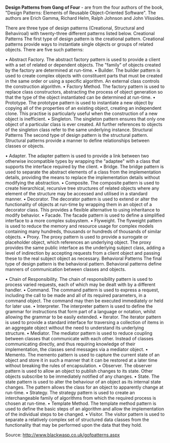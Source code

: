 **Design Patterns from Gang of Four** - are from the four authors of the book, "Design Patterns: Elements of Reusable Object-Oriented Software". The authors are Erich Gamma, Richard Helm, Ralph Johnson and John Vlissides.

There are three type of design patterns (Creational, Structural and Behaviroal) with twenty-three different patterns listed below. 
Creational Patterns
The first type of design pattern is the creational pattern. Creational patterns provide ways to instantiate single objects or groups of related objects. There are five such patterns:

•	Abstract Factory. The abstract factory pattern is used to provide a client with a set of related or dependent objects. The "family" of objects created by the factory are determined at run-time.
•	Builder. The builder pattern is used to create complex objects with constituent parts that must be created in the same order or using a specific algorithm. An external class controls the construction algorithm.
•	Factory Method. The factory pattern is used to replace class constructors, abstracting the process of object generation so that the type of the object instantiated can be determined at run-time.
•	Prototype. The prototype pattern is used to instantiate a new object by copying all of the properties of an existing object, creating an independent clone. This practise is particularly useful when the construction of a new object is inefficient.
•	Singleton. The singleton pattern ensures that only one object of a particular class is ever created. All further references to objects of the singleton class refer to the same underlying instance.
Structural Patterns
The second type of design pattern is the structural pattern. Structural patterns provide a manner to define relationships between classes or objects.

•	Adapter. The adapter pattern is used to provide a link between two otherwise incompatible types by wrapping the "adaptee" with a class that supports the interface required by the client.
•	Bridge. The bridge pattern is used to separate the abstract elements of a class from the implementation details, providing the means to replace the implementation details without modifying the abstraction.
•	Composite. The composite pattern is used to create hierarchical, recursive tree structures of related objects where any element of the structure may be accessed and utilised in a standard manner.
•	Decorator. The decorator pattern is used to extend or alter the functionality of objects at run-time by wrapping them in an object of a decorator class. This provides a flexible alternative to using inheritance to modify behavior.
•	Facade. The facade pattern is used to define a simplified interface to a more complex subsystem.
•	Flyweight. The flyweight pattern is used to reduce the memory and resource usage for complex models containing many hundreds, thousands or hundreds of thousands of similar objects.
•	Proxy. The proxy pattern is used to provide a surrogate or placeholder object, which references an underlying object. The proxy provides the same public interface as the underlying subject class, adding a level of indirection by accepting requests from a client object and passing these to the real subject object as necessary.
Behavioral Patterns
The final type of design pattern is the behavioral pattern. Behavioral patterns define manners of communication between classes and objects.

•	Chain of Responsibility. The chain of responsibility pattern is used to process varied requests, each of which may be dealt with by a different handler.
•	Command. The command pattern is used to express a request, including the call to be made and all of its required parameters, in a command object. The command may then be executed immediately or held for later use.
•	Interpreter. The interpreter pattern is used to define the grammar for instructions that form part of a language or notation, whilst allowing the grammar to be easily extended.
•	Iterator. The iterator pattern is used to provide a standard interface for traversing a collection of items in an aggregate object without the need to understand its underlying structure.
•	Mediator. The mediator pattern is used to reduce coupling between classes that communicate with each other. Instead of classes communicating directly, and thus requiring knowledge of their implementation, the classes send messages via a mediator object.
•	Memento. The memento pattern is used to capture the current state of an object and store it in such a manner that it can be restored at a later time without breaking the rules of encapsulation.
•	Observer. The observer pattern is used to allow an object to publish changes to its state. Other objects subscribe to be immediately notified of any changes.
•	State. The state pattern is used to alter the behaviour of an object as its internal state changes. The pattern allows the class for an object to apparently change at run-time.
•	Strategy. The strategy pattern is used to create an interchangeable family of algorithms from which the required process is chosen at run-time.
•	Template Method. The template method pattern is used to define the basic steps of an algorithm and allow the implementation of the individual steps to be changed.
•	Visitor. The visitor pattern is used to separate a relatively complex set of structured data classes from the functionality that may be performed upon the data that they hold.

Source: http://www.blackwasp.co.uk/gofpatterns.aspx
